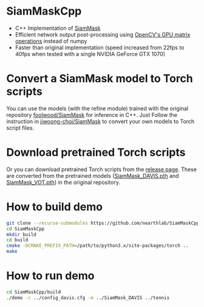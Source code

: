 # SiamMaskCpp
* C++ Implementation of [SiamMask](https://github.com/foolwood/SiamMask)
* Efficient network output post-processing using [OpenCV's GPU matrix operations](https://docs.opencv.org/2.4/modules/gpu/doc/per_element_operations.html) instead of numpy
* Faster than original implementation (speed increased from 22fps to 40fps when tested with a single NVIDIA GeForce GTX 1070)

# Convert a SiamMask model to Torch scripts
You can use the models (with the refine module) trained with the original repository [foolwood/SiamMask](https://github.com/foolwood/SiamMask) for inference in C++. Just Follow the instruction in [jiwoong-choi/SiamMask](https://github.com/jiwoong-choi/SiamMask#converting-siammask-model-with-the-refine-module-to-torch-scripts) to convert your own models to Torch script files.

# Download pretrained Torch scripts
Or you can download pretrained Torch scripts from the [release page](https://github.com/nearthlab/SiamMaskCpp/releases). 
These are converted from the pretrained models ([SiamMask_DAVIS.pth](http://www.robots.ox.ac.uk/~qwang/SiamMask_DAVIS.pth) and [SiamMask_VOT.pth](http://www.robots.ox.ac.uk/~qwang/SiamMask_VOT.pth)) in the original repository.

# How to build demo
```bash
git clone --recurse-submodules https://github.com/nearthlab/SiamMaskCpp
cd SiamMaskCpp
mkdir build
cd build
cmake -DCMAKE_PREFIX_PATH=/path/to/python3.x/site-packages/torch ..
make
```

# How to run demo
```bash
cd SiamMaskCpp/build
./demo -c ../config_davis.cfg -m ../SiamMask_DAVIS ../tennis
```
